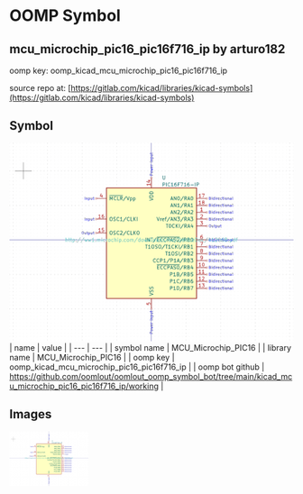 # OOMP Symbol  
## mcu_microchip_pic16_pic16f716_ip  by arturo182  
  
oomp key: oomp_kicad_mcu_microchip_pic16_pic16f716_ip  
  
source repo at: [https://gitlab.com/kicad/libraries/kicad-symbols](https://gitlab.com/kicad/libraries/kicad-symbols)  
## Symbol  
  
[![working.png](working_600.png)](working.png)  
| name | value | 
| --- | --- | 
| symbol name | MCU_Microchip_PIC16 | 
| library name | MCU_Microchip_PIC16 | 
| oomp key | oomp_kicad_mcu_microchip_pic16_pic16f716_ip | 
| oomp bot github | https://github.com/oomlout/oomlout_oomp_symbol_bot/tree/main/kicad_mcu_microchip_pic16_pic16f716_ip/working | 
## Images  
  
[![working.png](working_140.png)](working.png)  
